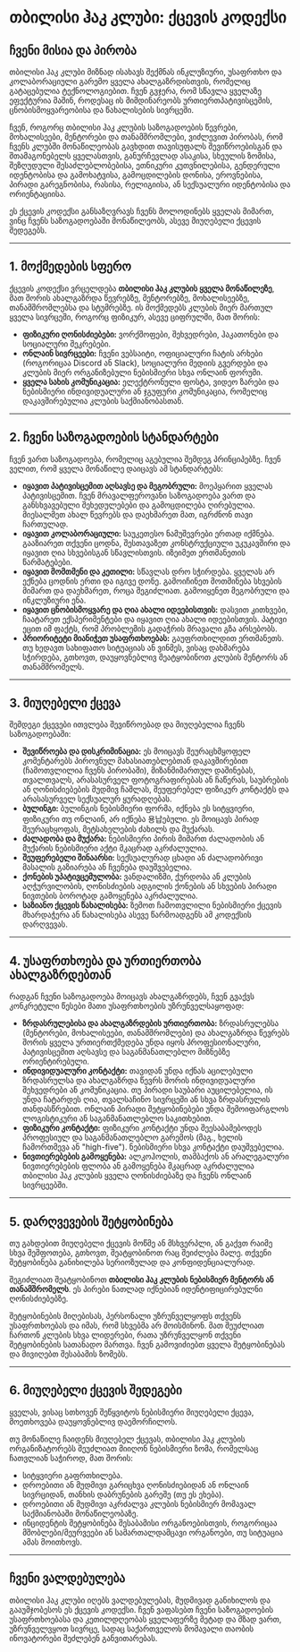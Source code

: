 # თბილისი ჰაკ კლუბი: ქცევის კოდექსი

## ჩვენი მისია და პირობა

თბილისი ჰაკ კლუბი მიზნად ისახავს შექმნას ინკლუზიური, უსაფრთხო და კოლაბორაციული გარემო ყველა ახალგაზრდისთვის, რომელიც გატაცებულია ტექნოლოგიებით. ჩვენ გვჯერა, რომ სწავლა ყველაზე ეფექტურია მაშინ, როდესაც ის მიმდინარეობს ურთიერთპატივისცემის, ცნობისმოყვარეობისა და წახალისების სივრცეში.

ჩვენ, როგორც თბილისი ჰაკ კლუბის საზოგადოების წევრები, მოხალისეები, მენტორები და თანამშრომლები, ვიძლევით პირობას, რომ ჩვენს კლუბში მონაწილეობას გავხდით თავისუფალს შევიწროებისგან და შთამაგონებელს ყველასთვის, განურჩევლად ასაკისა, სხეულის ზომისა, შეზღუდული შესაძლებლობებისა, ეთნიკური კუთვნილებისა, გენდერული იდენტობისა და გამოხატვისა, გამოცდილების დონისა, ეროვნებისა, პირადი გარეგნობისა, რასისა, რელიგიისა, ან სექსუალური იდენტობისა და ორიენტაციისა.

ეს ქცევის კოდექსი განსაზღვრავს ჩვენს მოლოდინებს ყველას მიმართ, ვინც ჩვენს საზოგადოებაში მონაწილეობს, ასევე მიუღებელი ქცევის შედეგებს.

---

## 1. მოქმედების სფერო

ქცევის კოდექსი ვრცელდება **თბილისი ჰაკ კლუბის ყველა მონაწილეზე**, მათ შორის ახალგაზრდა წევრებზე, მენტორებზე, მოხალისეებზე, თანამშრომლებსა და სტუმრებზე. ის მოქმედებს კლუბის მიერ მართულ ყველა სივრცეში, როგორც ფიზიკურ, ასევე ციფრულში, მათ შორის:

* **ფიზიკური ღონისძიებები:** ვორქშოფები, შეხვედრები, ჰაკათონები და სოციალური შეკრებები.
* **ონლაინ სივრცეები:** ჩვენი ვებსაიტი, ოფიციალური ჩატის არხები (როგორიცაა Discord ან Slack), სოციალური მედიის გვერდები და კლუბის მიერ ორგანიზებული ნებისმიერი სხვა ონლაინ ფორუმი.
* **ყველა სახის კომუნიკაცია:** ელექტრონული ფოსტა, ვიდეო ზარები და ნებისმიერი ინდივიდუალური ან ჯგუფური კომუნიკაცია, რომელიც დაკავშირებულია კლუბის საქმიანობასთან.

---

## 2. ჩვენი საზოგადოების სტანდარტები

ჩვენ ვართ საზოგადოება, რომელიც აგებულია შემდეგ პრინციპებზე. ჩვენ ველით, რომ ყველა მონაწილე დაიცავს ამ სტანდარტებს:

* **იყავით პატივისცემით აღსავსე და მეგობრული:** მოეპყარით ყველას პატივისცემით. ჩვენ მრავალფეროვანი საზოგადოება ვართ და განსხვავებული შეხედულებები და გამოცდილება ღირებულია. მიესალმეთ ახალ წევრებს და დაეხმარეთ მათ, იგრძნონ თავი ჩართულად.
* **იყავით კოლაბორაციული:** საუკეთესო ნამუშევრები ერთად იქმნება. გააზიარეთ თქვენი ცოდნა, შესთავაზეთ კონსტრუქციული უკუკავშირი და იყავით ღია სხვებისგან სწავლისთვის. იზეიმეთ ერთმანეთის წარმატებები.
* **იყავით მომთმენი და კეთილი:** სწავლას დრო სჭირდება. ყველას არ ექნება ცოდნის ერთი და იგივე დონე. გამოიჩინეთ მოთმინება სხვების მიმართ და დაეხმარეთ, როცა შეგიძლიათ. გამოიყენეთ მეგობრული და ინკლუზიური ენა.
* **იყავით ცნობისმოყვარე და ღია ახალი იდეებისთვის:** დასვით კითხვები, ჩაატარეთ ექსპერიმენტები და იყავით ღია ახალი იდეებისთვის. პატივი ეცით იმ ფაქტს, რომ პრობლემის გადაჭრის მრავალი გზა არსებობს.
* **პრიორიტეტი მიანიჭეთ უსაფრთხოებას:** გაუფრთხილდით ერთმანეთს. თუ ხედავთ სახიფათო სიტუაციას ან ვინმეს, ვისაც დახმარება სჭირდება, გთხოვთ, დაუყოვნებლივ შეატყობინოთ კლუბის მენტორს ან თანამშრომელს.

---

## 3. მიუღებელი ქცევა

შემდეგი ქცევები ითვლება შევიწროებად და მიუღებელია ჩვენს საზოგადოებაში:

* **შევიწროება და დისკრიმინაცია:** ეს მოიცავს შეურაცხმყოფელ კომენტარებს პიროვნულ მახასიათებლებთან დაკავშირებით (ჩამოთვლილია ჩვენს პირობაში), მიზანმიმართულ დაშინებას, თვალთვალს, არასასურველ ფოტოგრაფირებას ან ჩაწერას, საუბრების ან ღონისძიებების მუდმივ ჩაშლას, შეუფერებელ ფიზიკურ კონტაქტს და არასასურველ სექსუალურ ყურადღებას.
* **ბულინგი:** ბულინგის ნებისმიერი ფორმა, იქნება ეს სიტყვიერი, ფიზიკური თუ ონლაინ, არ იქნება 용납ებული. ეს მოიცავს პირად შეურაცხყოფას, მეტსახელების ძახილს და მუქარას.
* **ძალადობა და მუქარა:** ნებისმიერი პირის მიმართ ძალადობის ან მუქარის ნებისმიერი აქტი მკაცრად აკრძალულია.
* **შეუფერებელი შინაარსი:** სექსუალურად ცხადი ან ძალადობრივი მასალის გაზიარება ან ჩვენება დაუშვებელია.
* **ქონების უპატივცემულობა:** ვანდალიზმი, ქურდობა ან კლუბის აღჭურვილობის, ღონისძიების ადგილის ქონების ან სხვების პირადი ნივთების ბოროტად გამოყენება აკრძალულია.
* **საზიანო ქცევის წახალისება:** ზემოთ ჩამოთვლილი ნებისმიერი ქცევის მხარდაჭერა ან წახალისება ასევე წარმოადგენს ამ კოდექსის დარღვევას.

---

## 4. უსაფრთხოება და ურთიერთობა ახალგაზრდებთან

რადგან ჩვენი საზოგადოება მოიცავს ახალგაზრდებს, ჩვენ გვაქვს კონკრეტული წესები მათი უსაფრთხოების უზრუნველსაყოფად:

* **ზრდასრულებისა და ახალგაზრდების ურთიერთობა:** ზრდასრულებსა (მენტორები, მოხალისეები, თანამშრომლები) და ახალგაზრდა წევრებს შორის ყველა ურთიერთქმედება უნდა იყოს პროფესიონალური, პატივისცემით აღსავსე და საგანმანათლებლო მიზნებზე ორიენტირებული.
* **ინდივიდუალური კონტაქტი:** თავიდან უნდა იქნას აცილებული ზრდასრულსა და ახალგაზრდა წევრს შორის ინდივიდუალური შეხვედრები ან კომუნიკაცია. თუ პირადი საუბარი აუცილებელია, ის უნდა ჩატარდეს ღია, თვალსაჩინო სივრცეში ან სხვა ზრდასრულის თანდასწრებით. ონლაინ პირადი შეტყობინებები უნდა შემოიფარგლოს ლოგისტიკური ან საგანმანათლებლო საკითხებით.
* **ფიზიკური კონტაქტი:** ფიზიკური კონტაქტი უნდა შეესაბამებოდეს პროფესიულ და საგანმანათლებლო გარემოს (მაგ., ხელის ჩამორთმევა ან "high-five"). ნებისმიერი სხვა კონტაქტი დაუშვებელია.
* **ნივთიერებების გამოყენება:** ალკოჰოლის, თამბაქოს ან არალეგალური ნივთიერებების ფლობა ან გამოყენება მკაცრად აკრძალულია თბილისი ჰაკ კლუბის ყველა ღონისძიებაზე და ჩვენს ონლაინ სივრცეებში.

---

## 5. დარღვევების შეტყობინება

თუ გახდებით მიუღებელი ქცევის მოწმე ან მსხვერპლი, ან გაქვთ რაიმე სხვა შეშფოთება, გთხოვთ, შეატყობინოთ რაც შეიძლება მალე. თქვენი შეტყობინება განიხილება სერიოზულად და კონფიდენციალურად.

შეგიძლიათ შეატყობინოთ **თბილისი ჰაკ კლუბის ნებისმიერ მენტორს ან თანამშრომელს**. ეს პირები ნათლად იქნებიან იდენტიფიცირებულნი ღონისძიებებზე.

შეტყობინების მიღებისას, პერსონალი უზრუნველყოფს თქვენს უსაფრთხოებას და იმას, რომ სხვებმა არ მოისმინონ. მათ შეუძლიათ ჩართონ კლუბის სხვა ლიდერები, რათა უზრუნველყონ თქვენი შეტყობინების სათანადო მართვა. ჩვენ გამოვიძიებთ ყველა შეტყობინებას და მივიღებთ შესაბამის ზომებს.

---

## 6. მიუღებელი ქცევის შედეგები

ყველას, ვისაც სთხოვენ შეწყვიტოს ნებისმიერი მიუღებელი ქცევა, მოეთხოვება დაუყოვნებლივ დაემორჩილოს.

თუ მონაწილე ჩაიდენს მიუღებელ ქცევას, თბილისი ჰაკ კლუბის ორგანიზატორებს შეუძლიათ მიიღონ ნებისმიერი ზომა, რომელსაც ჩათვლიან საჭიროდ, მათ შორის:

* სიტყვიერი გაფრთხილება.
* დროებითი ან მუდმივი გარიცხვა ღონისძიებიდან ან ონლაინ სივრციდან, თანხის დაბრუნების გარეშე (თუ ეს ეხება).
* დროებითი ან მუდმივი აკრძალვა კლუბის ნებისმიერ მომავალ საქმიანობაში მონაწილეობაზე.
* ინციდენტის შეტყობინება შესაბამისი ორგანოებისთვის, როგორიცაა მშობლები/მეურვეები ან სამართალდამცავი ორგანოები, თუ სიტუაცია ამას მოითხოვს.

---

## ჩვენი ვალდებულება

თბილისი ჰაკ კლუბი იღებს ვალდებულებას, მუდმივად განიხილოს და გააუმჯობესოს ეს ქცევის კოდექსი. ჩვენ ვაფასებთ ჩვენი საზოგადოების უსაფრთხოებასა და კეთილდღეობას ყველაფერზე მეტად და მზად ვართ, უზრუნველვყოთ სივრცე, სადაც საქართველოს მომავალი თაობის ინოვატორები შეძლებენ განვითარებას.